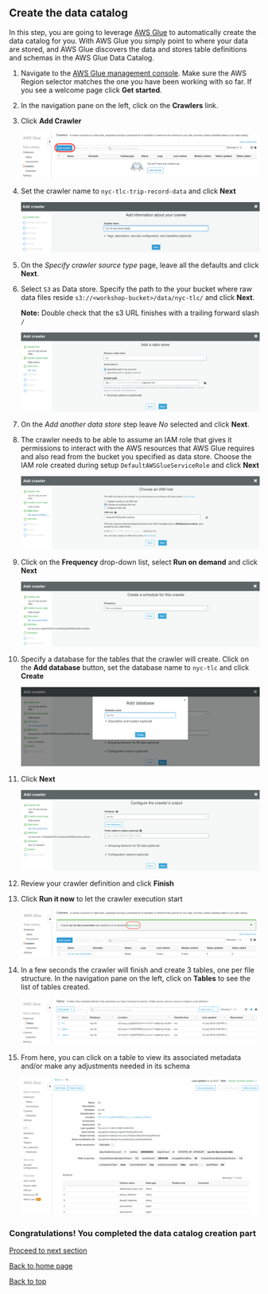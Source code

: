 ## Create the data catalog

In this step, you are going to leverage [AWS Glue](https://aws.amazon.com/glue/) to automatically create the data catalog for you. With AWS Glue you simply point to where your data are stored, and AWS Glue discovers the data and stores table definitions and schemas in the AWS Glue Data Catalog.

1. Navigate to the [AWS Glue management console](https://console.aws.amazon.com/glue/home). Make sure the AWS Region selector matches the one you have been working with so far. If you see a welcome page click **Get started**.

2. In the navigation pane on the left, click on the **Crawlers** link.

3. Click **Add Crawler**

	![Add Crawler](images/03-glue-add-crawler.png)
	
4. Set the crawler name to `nyc-tlc-trip-record-data` and click **Next**

	![Add Crawler](images/03a-glue-add-crawler.png)
	
5. On the *Specify crawler source type* page, leave all the defaults and click **Next**.

6. Select `S3` as Data store. Specify the path to the your bucket where raw data files reside `s3://<workshop-bucket>/data/nyc-tlc/` and click **Next**. 

	**Note:** Double check that the s3 URL finishes with a trailing forward slash `/`

	![Add Crawler](images/03b-glue-add-crawler.png)
	
7. On the *Add another data store* step leave *No* selected and click **Next**.

8. The crawler needs to be able to assume an IAM role that gives it permissions to interact with the AWS resources that AWS Glue requires and also read from the bucket you specified as data store. Choose the IAM role created during setup `DefaultAWSGlueServiceRole` and click **Next**

	![Add Crawler](images/03c-glue-add-crawler.png)
	
			
9. Click on the **Frequency** drop-down list, select **Run on demand** and click **Next**

	![Add Crawler](images/03d-glue-add-crawler.png)
	
1. Specify a database for the tables that the crawler will create. Click on the **Add database** button, set the database name to `nyc-tlc` and click **Create**

	![Add Crawler](images/03e-glue-add-crawler.png)
	
1. Click **Next**

	![Add Crawler](images/03f-glue-add-crawler.png)

1. Review your crawler definition and click **Finish**

1. Click **Run it now** to let the crawler execution start

	![Add Crawler](images/03g-glue-add-crawler.png)

1. In a few seconds the crawler will finish and create 3 tables, one per file structure. In the navigation pane on the left, click on **Tables** to see the list of tables created.

	![Glue tables](images/04-glue-tables.png)

1. From here, you can click on a table to view its associated metadata and/or make any adjustments needed in its schema

	![Table details](images/05-glue-table-details.png)


### Congratulations! You completed the data catalog creation part

[Proceed to next section](03-data-discovery.md)

[Back to home page](README.md)

[Back to top](#create-the-data-catalog)

